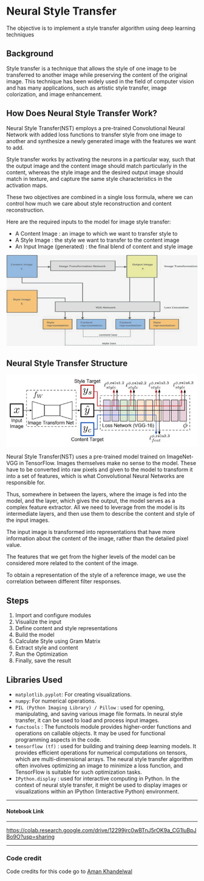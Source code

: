 
# Neural Style Transfer

The objective is to implement a style transfer algorithm using deep learning techniques

## Background

Style transfer is a technique that allows the style of one image to be transferred to another image while preserving the content of the original image. This technique has been widely used in the field of computer vision and has many applications, such as artistic style transfer, image colorization, and image enhancement.

## How Does Neural Style Transfer Work?

Neural Style Transfer(NST) employs a pre-trained Convolutional Neural Network with added loss functions to transfer style from one image to another and synthesize a newly generated image with the features we want to add.

Style transfer works by activating the neurons in a particular way, such that the output image and the content image should match particularly in the content, whereas the style image and the desired output image should match in texture, and capture the same style characteristics in the activation maps.

These two objectives are combined in a single loss formula, where we can control how much we care about style reconstruction and content reconstruction.

Here are the required inputs to the model for image style transfer:

* A Content Image : an image to which we want to transfer style to
* A Style Image : the style we want to transfer to the content image
* An Input Image (generated) : the final blend of content and style image

![NST Working](https://github.com/wolfblunt/StyleTransfer/blob/master/Images/styleTransfer.png)

## Neural Style Transfer Structure

![NST Structure](https://github.com/wolfblunt/StyleTransfer/blob/master/Images/nstStructure.jpg)

Neural Style Transfer(NST) uses a pre-trained model trained on ImageNet- VGG in TensorFlow. Images themselves make no sense to the model. These have to be converted into raw pixels and given to the model to transform it into a set of features, which is what Convolutional Neural Networks are responsible for.

Thus, somewhere in between the layers, where the image is fed into the model, and the layer, which gives the output, the model serves as a complex feature extractor. All we need to leverage from the model is its intermediate layers, and then use them to describe the content and style of the input images.

The input image is transformed into representations that have more information about the content of the image, rather than the detailed pixel value.

The features that we get from the higher levels of the model can be considered more related to the content of the image.

To obtain a representation of the style of a reference image, we use the correlation between different filter responses.

## Steps
1. Import and configure modules
2. Visualize the input
3. Define content and style representations
4. Build the model
5. Calculate Style using Gram Matrix
6. Extract style and content
7. Run the Optimization
8. Finally, save the result



## Libraries Used
* `matplotlib.pyplot`: For creating visualizations.
* `numpy`: For numerical operations.
* `PIL (Python Imaging Library) / Pillow` : used for opening, manipulating, and saving various image file formats. In neural style transfer, it can be used to load and process input images.
* `functools` : The functools module provides higher-order functions and operations on callable objects. It may be used for functional programming aspects in the code.
* `tensorflow (tf)` : used for building and training deep learning models. It provides efficient operations for numerical computations on tensors, which are multi-dimensional arrays. The neural style transfer algorithm often involves optimizing an image to minimize a loss function, and TensorFlow is suitable for such optimization tasks.
* `IPython.display` : used for interactive computing in Python. In the context of neural style transfer, it might be used to display images or visualizations within an IPython (Interactive Python) environment.

-----


#### Notebook Link
-----

https://colab.research.google.com/drive/12299jrc0wBTnJ5rOK9a_CG1luBpJBo9O?usp=sharing

-----

### Code credit

Code credits for this code go to [Aman Khandelwal](https://github.com/wolfblunt)